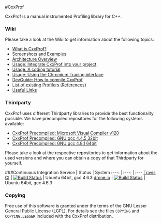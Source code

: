 #CxxProf

CxxProf is a manual instrumented Profiling library for C++.

### Wiki
Please take a look at the Wiki to get information about the following topics:

* [What is CxxProf?](https://github.com/monsdar/CxxProf/wiki/What-is-CxxProf%3F)
* [Screenshots and Examples](https://github.com/monsdar/CxxProf/wiki/Screenshots-and-Examples)
* [Architecture Overview](https://github.com/monsdar/CxxProf/wiki/Architecture-Overview)
* [Usage: Integrate CxxProf into your project](https://github.com/monsdar/CxxProf/wiki/Usage:-Integrate-CxxProf-into-your-project)
* [Usage: A coding tutorial](https://github.com/monsdar/CxxProf/wiki/Usage:-A-coding-tutorial)
* [Usage: Using the Chromium Tracing interface](https://github.com/monsdar/CxxProf/wiki/Using-the-Chromium-Tracing-interface)
* [DevGuide: How to compile CxxProf](https://github.com/monsdar/CxxProf/wiki/DevGuide:-How-to-compile-CxxProf)
* [List of existing Profilers (References)](https://github.com/monsdar/CxxProf/wiki/List-of-existing-Profilers-(References))
* [Useful Links](https://github.com/monsdar/CxxProf/wiki/Useful-Links)

### Thirdparty
CxxProf uses different Thirdparty libraries to provide the best functionality possible. We have precompiled repositores for the following systems available:
* [CxxProf Precompiled: Microsoft Visual Compiler v120](https://github.com/monsdar/CxxProf-Thirdparty-vc120)
* [CxxProf Precompiled: GNU gcc 4.4.5 32bit](https://github.com/monsdar/CxxProf-Thirdparty-gcc32)
* [CxxProf Precompiled: GNU gcc 4.8.1 64bit](https://github.com/monsdar/CxxProf-Thirdparty-gcc64)

Please take a look at the respective repositories to get information about the used versions and where you can obtain a copy of that Thirdparty for yourself.

###Continuous Integration
Service | Status | System
:---:     | :---:    | :---
[Travis CI](https://travis-ci.org/monsdar/CxxProf) | [![Build Status](https://travis-ci.org/monsdar/CxxProf.svg?branch=master)](https://travis-ci.org/monsdar/CxxProf) | Ubuntu 64bit, gcc 4.6.3
[drone.io](https://drone.io/github.com/monsdar/CxxProf) | [![Build Status](https://drone.io/github.com/monsdar/CxxProf/status.png)](https://drone.io/github.com/monsdar/CxxProf/latest) | Ubuntu 64bit, gcc 4.6.3

### Copying
Free use of this software is granted under the terms of the GNU Lesser General Public License (LGPL). For details see the files `COPYING` and `COPYING.LESSER` included with the CxxProf distribution.

